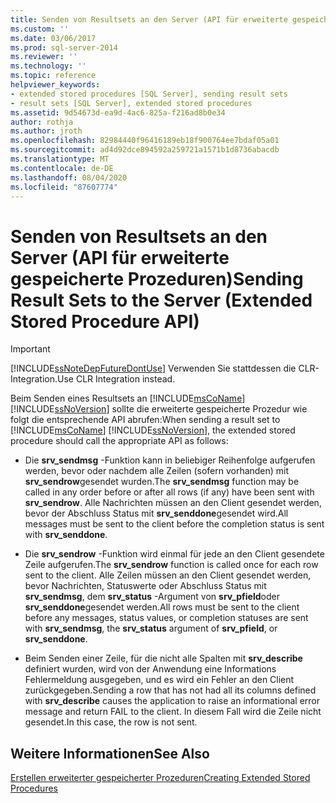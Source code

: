```yaml
---
title: Senden von Resultsets an den Server (API für erweiterte gespeicherte Prozeduren) | Microsoft-Dokumentation
ms.custom: ''
ms.date: 03/06/2017
ms.prod: sql-server-2014
ms.reviewer: ''
ms.technology: ''
ms.topic: reference
helpviewer_keywords:
- extended stored procedures [SQL Server], sending result sets
- result sets [SQL Server], extended stored procedures
ms.assetid: 9d54673d-ea9d-4ac6-825a-f216ad8b0e34
author: rothja
ms.author: jroth
ms.openlocfilehash: 82984440f96416189eb18f900764ee7bdaf05a01
ms.sourcegitcommit: ad4d92dce894592a259721a1571b1d8736abacdb
ms.translationtype: MT
ms.contentlocale: de-DE
ms.lasthandoff: 08/04/2020
ms.locfileid: "87607774"
---
```

# <a name="sending-result-sets-to-the-server-extended-stored-procedure-api"></a><span data-ttu-id="b27f4-102">Senden von Resultsets an den Server (API für erweiterte gespeicherte Prozeduren)</span><span class="sxs-lookup"><span data-stu-id="b27f4-102">Sending Result Sets to the Server (Extended Stored Procedure API)</span></span>
    
> [!IMPORTANT]  
>  [!INCLUDE[ssNoteDepFutureDontUse](../../includes/ssnotedepfuturedontuse-md.md)] <span data-ttu-id="b27f4-103">Verwenden Sie stattdessen die CLR-Integration.</span><span class="sxs-lookup"><span data-stu-id="b27f4-103">Use CLR Integration instead.</span></span>  
  
 <span data-ttu-id="b27f4-104">Beim Senden eines Resultsets an [!INCLUDE[msCoName](../../includes/msconame-md.md)] [!INCLUDE[ssNoVersion](../../includes/ssnoversion-md.md)] sollte die erweiterte gespeicherte Prozedur wie folgt die entsprechende API abrufen:</span><span class="sxs-lookup"><span data-stu-id="b27f4-104">When sending a result set to [!INCLUDE[msCoName](../../includes/msconame-md.md)] [!INCLUDE[ssNoVersion](../../includes/ssnoversion-md.md)], the extended stored procedure should call the appropriate API as follows:</span></span>  
  
-   <span data-ttu-id="b27f4-105">Die **srv_sendmsg** -Funktion kann in beliebiger Reihenfolge aufgerufen werden, bevor oder nachdem alle Zeilen (sofern vorhanden) mit **srv_sendrow**gesendet wurden.</span><span class="sxs-lookup"><span data-stu-id="b27f4-105">The **srv_sendmsg** function may be called in any order before or after all rows (if any) have been sent with **srv_sendrow**.</span></span> <span data-ttu-id="b27f4-106">Alle Nachrichten müssen an den Client gesendet werden, bevor der Abschluss Status mit **srv_senddone**gesendet wird.</span><span class="sxs-lookup"><span data-stu-id="b27f4-106">All messages must be sent to the client before the completion status is sent with **srv_senddone**.</span></span>  
  
-   <span data-ttu-id="b27f4-107">Die **srv_sendrow** -Funktion wird einmal für jede an den Client gesendete Zeile aufgerufen.</span><span class="sxs-lookup"><span data-stu-id="b27f4-107">The **srv_sendrow** function is called once for each row sent to the client.</span></span> <span data-ttu-id="b27f4-108">Alle Zeilen müssen an den Client gesendet werden, bevor Nachrichten, Statuswerte oder Abschluss Status mit **srv_sendmsg**, dem **srv_status** -Argument von **srv_pfield**oder **srv_senddone**gesendet werden.</span><span class="sxs-lookup"><span data-stu-id="b27f4-108">All rows must be sent to the client before any messages, status values, or completion statuses are sent with **srv_sendmsg**, the **srv_status** argument of **srv_pfield**, or **srv_senddone**.</span></span>  
  
-   <span data-ttu-id="b27f4-109">Beim Senden einer Zeile, für die nicht alle Spalten mit **srv_describe** definiert wurden, wird von der Anwendung eine Informations Fehlermeldung ausgegeben, und es wird ein Fehler an den Client zurückgegeben.</span><span class="sxs-lookup"><span data-stu-id="b27f4-109">Sending a row that has not had all its columns defined with **srv_describe** causes the application to raise an informational error message and return FAIL to the client.</span></span> <span data-ttu-id="b27f4-110">In diesem Fall wird die Zeile nicht gesendet.</span><span class="sxs-lookup"><span data-stu-id="b27f4-110">In this case, the row is not sent.</span></span>  
  
## <a name="see-also"></a><span data-ttu-id="b27f4-111">Weitere Informationen</span><span class="sxs-lookup"><span data-stu-id="b27f4-111">See Also</span></span>  
 [<span data-ttu-id="b27f4-112">Erstellen erweiterter gespeicherter Prozeduren</span><span class="sxs-lookup"><span data-stu-id="b27f4-112">Creating Extended Stored Procedures</span></span>](creating-extended-stored-procedures.md)  
  
  
